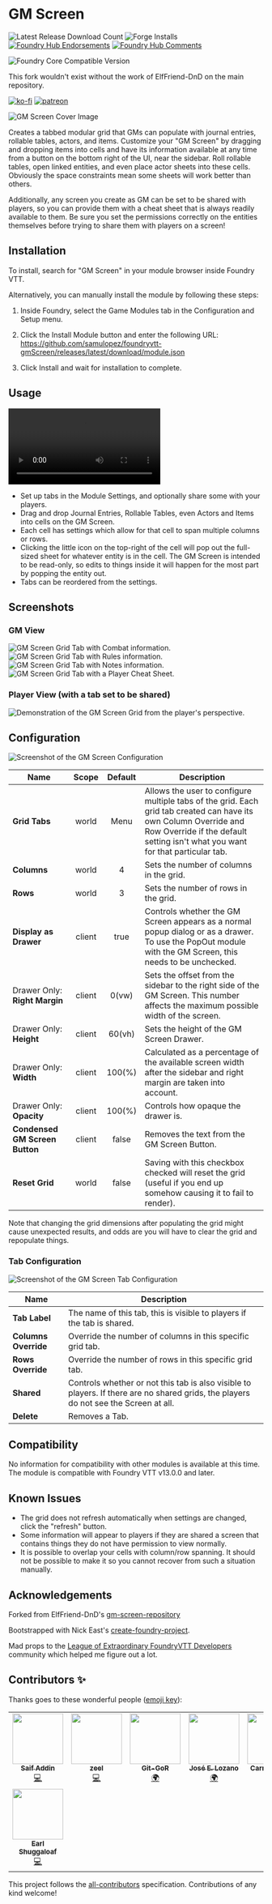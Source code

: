 # GM Screen

![Latest Release Download Count](https://img.shields.io/badge/dynamic/json?label=Downloads@latest&query=assets%5B1%5D.download_count&url=https%3A%2F%2Fapi.github.com%2Frepos%2Fsamulopez%2Ffoundryvtt-gmScreen%2Freleases%2Flatest)
![Forge Installs](https://img.shields.io/badge/dynamic/json?label=Forge%20Installs&query=package.installs&suffix=%25&url=https%3A%2F%2Fforge-vtt.com%2Fapi%2Fbazaar%2Fpackage%2Fgm-screen&colorB=4aa94a)
[![Foundry Hub Endorsements](https://img.shields.io/endpoint?logoColor=white&url=https%3A%2F%2Fwww.foundryvtt-hub.com%2Fwp-json%2Fhubapi%2Fv1%2Fpackage%2Fgm-screen%2Fshield%2Fendorsements)](https://www.foundryvtt-hub.com/package/gm-screen/)
[![Foundry Hub Comments](https://img.shields.io/endpoint?logoColor=white&url=https%3A%2F%2Fwww.foundryvtt-hub.com%2Fwp-json%2Fhubapi%2Fv1%2Fpackage%2Fgm-screen%2Fshield%2Fcomments)](https://www.foundryvtt-hub.com/package/gm-screen/)

![Foundry Core Compatible Version](https://img.shields.io/badge/dynamic/json.svg?url=https%3A%2F%2Fraw.githubusercontent.com%2Fsamulopez%2Ffoundryvtt-gmScreen%2Fmain%2Fsrc%2Fmodule.json&label=Foundry%20Version&query=$.compatibility.verified&colorB=orange)

This fork wouldn't exist without the work of ElfFriend-DnD on the main repository.

[![ko-fi](https://img.shields.io/badge/-buy%20him%20a%20coke-%23FF5E5B)](https://ko-fi.com/elffriend)
[![patreon](https://img.shields.io/badge/-patreon-%23FF424D)](https://www.patreon.com/ElfFriend_DnD)

![GM Screen Cover Image](readme-img/cover-image.png)

Creates a tabbed modular grid that GMs can populate with journal entries, rollable tables, actors, and items. Customize your "GM Screen" by dragging and dropping items into cells and have its information available at any time from a button on the bottom right of the UI, near the sidebar. Roll rollable tables, open linked entities, and even place actor sheets into these cells. Obviously the space constraints mean some sheets will work better than others.

Additionally, any screen you create as GM can be set to be shared with players, so you can provide them with a cheat sheet that is always readily available to them. Be sure you set the permissions correctly on the entities themselves before trying to share them with players on a screen!

## Installation

To install, search for "GM Screen" in your module browser inside Foundry VTT.

Alternatively, you can manually install the module by following these steps:

1. Inside Foundry, select the Game Modules tab in the Configuration and Setup menu.
2. Click the Install Module button and enter the following URL: https://github.com/samulopez/foundryvtt-gmScreen/releases/latest/download/module.json

3. Click Install and wait for installation to complete.

## Usage

<video src="readme-img/tab-config-demo.mp4" alt="Tab Configuration Demo Video"></video>

- Set up tabs in the Module Settings, and optionally share some with your players.
- Drag and drop Journal Entries, Rollable Tables, even Actors and Items into cells on the GM Screen.
- Each cell has settings which allow for that cell to span multiple columns or rows.
- Clicking the little icon on the top-right of the cell will pop out the full-sized sheet for whatever entity is in the cell. The GM Screen is intended to be read-only, so edits to things inside it will happen for the most part by popping the entity out.
- Tabs can be reordered from the settings.

## Screenshots

### GM View

![GM Screen Grid Tab with Combat information.](readme-img/combat-tab.png)
![GM Screen Grid Tab with Rules information.](readme-img/rules-tab.png)
![GM Screen Grid Tab with Notes information.](readme-img/notes-tab.png)
![GM Screen Grid Tab with a Player Cheat Sheet.](readme-img/cheat-sheet-tab.png)

### Player View (with a tab set to be shared)

![Demonstration of the GM Screen Grid from the player's perspective.](readme-img/cheet-sheet-player.png)

## Configuration

![Screenshot of the GM Screen Configuration](readme-img/settings.png)

| **Name**                       | Scope  | Default | Description                                                                                                                                                                                         |
| ------------------------------ | :----: | :-----: | --------------------------------------------------------------------------------------------------------------------------------------------------------------------------------------------------- |
| **Grid Tabs**                  | world  |  Menu   | Allows the user to configure multiple tabs of the grid. Each grid tab created can have its own Column Override and Row Override if the default setting isn't what you want for that particular tab. |
| **Columns**                    | world  |    4    | Sets the number of columns in the grid.                                                                                                                                                             |
| **Rows**                       | world  |    3    | Sets the number of rows in the grid.                                                                                                                                                                |
| **Display as Drawer**          | client |  true   | Controls whether the GM Screen appears as a normal popup dialog or as a drawer. To use the PopOut module with the GM Screen, this needs to be unchecked.                                            |
| Drawer Only: **Right Margin**  | client |  0(vw)  | Sets the offset from the sidebar to the right side of the GM Screen. This number affects the maximum possible width of the screen.                                                                  |
| Drawer Only: **Height**        | client | 60(vh)  | Sets the height of the GM Screen Drawer.                                                                                                                                                            |
| Drawer Only: **Width**         | client | 100(%)  | Calculated as a percentage of the available screen width after the sidebar and right margin are taken into account.                                                                                 |
| Drawer Only: **Opacity**       | client | 100(%)  | Controls how opaque the drawer is.                                                                                                                                                                  |
| **Condensed GM Screen Button** | client |  false  | Removes the text from the GM Screen Button.                                                                                                                                                         |
| **Reset Grid**                 | world  |  false  | Saving with this checkbox checked will reset the grid (useful if you end up somehow causing it to fail to render).                                                                                  |

Note that changing the grid dimensions after populating the grid might cause unexpected results, and odds are you will have to clear the grid and repopulate things.

### Tab Configuration

![Screenshot of the GM Screen Tab Configuration](readme-img/tab-config.png)

| **Name**             | Description                                                                                                                          |
| -------------------- | ------------------------------------------------------------------------------------------------------------------------------------ |
| **Tab Label**        | The name of this tab, this is visible to players if the tab is shared.                                                               |
| **Columns Override** | Override the number of columns in this specific grid tab.                                                                            |
| **Rows Override**    | Override the number of rows in this specific grid tab.                                                                               |
| **Shared**           | Controls whether or not this tab is also visible to players. If there are no shared grids, the players do not see the Screen at all. |
| **Delete**           | Removes a Tab.                                                                                                                       |

## Compatibility

No information for compatibility with other modules is available at this time. The module is compatible with Foundry VTT v13.0.0 and later.

## Known Issues

- The grid does not refresh automatically when settings are changed, click the "refresh" button.
- Some information will appear to players if they are shared a screen that contains things they do not have permission to view normally.
- It is possible to overlap your cells with column/row spanning. It should not be possible to make it so you cannot recover from such a situation manually.

## Acknowledgements

Forked from ElfFriend-DnD's [gm-screen-repository](https://github.com/ElfFriend-DnD/foundryvtt-gmScreen)

Bootstrapped with Nick East's [create-foundry-project](https://gitlab.com/foundry-projects/foundry-pc/create-foundry-project).

Mad props to the [League of Extraordinary FoundryVTT Developers](https://forums.forge-vtt.com/c/package-development/11) community which helped me figure out a lot.

## Contributors ✨

Thanks goes to these wonderful people ([emoji key](https://allcontributors.org/docs/en/emoji-key)):

<!-- ALL-CONTRIBUTORS-LIST:START - Do not remove or modify this section -->
<!-- prettier-ignore-start -->
<!-- markdownlint-disable -->
<table>
  <tr>
    <td align="center"><a href="https://github.com/saif-ellafi"><img src="https://avatars.githubusercontent.com/u/27952699?v=4?s=100" width="100px;" alt=""/><br /><sub><b>Saif Addin</b></sub></a><br /><a href="https://github.com/samulopez/foundryvtt-gmScreen/commits?author=saif-ellafi" title="Code">💻</a></td>
    <td align="center"><a href="http://lordzeel.com"><img src="https://avatars.githubusercontent.com/u/1721836?v=4?s=100" width="100px;" alt=""/><br /><sub><b>zeel</b></sub></a><br /><a href="https://github.com/samulopez/foundryvtt-gmScreen/commits?author=zeel01" title="Code">💻</a></td>
    <td align="center"><a href="https://github.com/Git-GoR"><img src="https://avatars.githubusercontent.com/u/58085266?v=4?s=100" width="100px;" alt=""/><br /><sub><b>Git-GoR</b></sub></a><br /><a href="#translation-Git-GoR" title="Translation">🌍</a></td>
    <td align="center"><a href="https://github.com/lozalojo"><img src="https://avatars.githubusercontent.com/u/16079668?v=4?s=100" width="100px;" alt=""/><br /><sub><b>José E. Lozano</b></sub></a><br /><a href="#translation-lozalojo" title="Translation">🌍</a></td>
    <td align="center"><a href="https://github.com/CarnVanBeck"><img src="https://avatars.githubusercontent.com/u/1398052?v=4?s=100" width="100px;" alt=""/><br /><sub><b>CarnVanBeck</b></sub></a><br /><a href="#translation-CarnVanBeck" title="Translation">🌍</a></td>
    <td align="center"><a href="https://github.com/DarKDinDoN"><img src="https://avatars.githubusercontent.com/u/1687854?v=4?s=100" width="100px;" alt=""/><br /><sub><b>DarKDinDoN</b></sub></a><br /><a href="https://github.com/samulopez/foundryvtt-gmScreen/commits?author=DarKDinDoN" title="Code">💻</a></td>
    <td align="center"><a href="https://github.com/BrotherSharper"><img src="https://avatars.githubusercontent.com/u/41280723?v=4?s=100" width="100px;" alt=""/><br /><sub><b>Brother Sharp</b></sub></a><br /><a href="#translation-BrotherSharper" title="Translation">🌍</a></td>
  </tr>
  <tr>
    <td align="center"><a href="https://github.com/Shuggaloaf"><img src="https://avatars.githubusercontent.com/u/79543184?v=4?s=100" width="100px;" alt=""/><br /><sub><b>Earl Shuggaloaf</b></sub></a><br /><a href="https://github.com/samulopez/foundryvtt-gmScreen/commits?author=Shuggaloaf" title="Code">💻</a></td>
  </tr>
</table>

<!-- markdownlint-restore -->
<!-- prettier-ignore-end -->

<!-- ALL-CONTRIBUTORS-LIST:END -->

This project follows the [all-contributors](https://github.com/all-contributors/all-contributors) specification. Contributions of any kind welcome!
